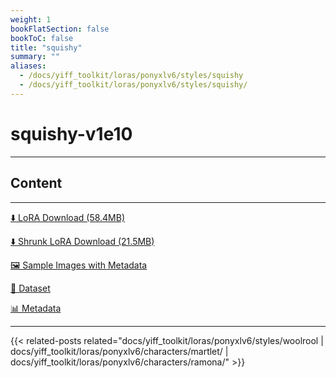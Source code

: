 ```yaml
---
weight: 1
bookFlatSection: false
bookToC: false
title: "squishy"
summary: ""
aliases:
  - /docs/yiff_toolkit/loras/ponyxlv6/styles/squishy
  - /docs/yiff_toolkit/loras/ponyxlv6/styles/squishy/
---
```


<!--markdownlint-disable MD025 MD033 -->

# squishy-v1e10

---

## Content

---

[⬇️ LoRA Download (58.4MB)](https://huggingface.co/rakki194/yt/resolve/main/ponyxl_loras/squishy-v1e10.safetensors?download=true)

[⬇️ Shrunk LoRA Download (21.5MB)](https://huggingface.co/rakki194/yt/resolve/main/ponyxl_loras_shrunk_2/squishy-v1e10_frockpt1_th-3.55.safetensors?download=true)

[🖼️ Sample Images with Metadata](https://huggingface.co/k4d3/yiff_toolkit/tree/main/static/{})

[📐 Dataset](https://huggingface.co/datasets/k4d3/furry/tree/main/by_squishy)

[📊 Metadata](https://huggingface.co/k4d3/yiff_toolkit/raw/main/ponyxl_loras/squishy-v1e10.json)

---

<!--
HUGO_SEARCH_EXCLUDE_START
-->
{{< related-posts related="docs/yiff_toolkit/loras/ponyxlv6/styles/woolrool | docs/yiff_toolkit/loras/ponyxlv6/characters/martlet/ | docs/yiff_toolkit/loras/ponyxlv6/characters/ramona/" >}}
<!--
HUGO_SEARCH_EXCLUDE_END
-->
